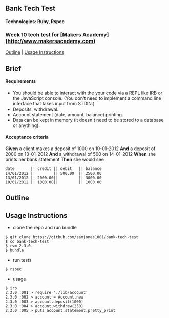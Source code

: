 ## Bank Tech Test
#### Technologies: Ruby, Rspec
### Week 10 tech test for [Makers Academy] (http://www.makersacademy.com)
[Outline](#outline) | [Usage Instructions](#usage-instructions) 

## Brief
#### Requirements

* You should be able to interact with the your code via a REPL like IRB or the JavaScript console.  (You don't need to implement a command line interface that takes input from STDIN.)
* Deposits, withdrawal.
* Account statement (date, amount, balance) printing.
* Data can be kept in memory (it doesn't need to be stored to a database or anything).

#### Acceptance criteria

**Given** a client makes a deposit of 1000 on 10-01-2012
**And** a deposit of 2000 on 13-01-2012
**And** a withdrawal of 500 on 14-01-2012
**When** she prints her bank statement
**Then** she would see

```
date       || credit || debit   || balance
14/01/2012 ||        || 500.00  || 2500.00
13/01/2012 || 2000.00||         || 3000.00
10/01/2012 || 1000.00||         || 1000.00
```

## Outline





## Usage Instructions
* clone the repo and run bundle
```shell
$ git clone https://github.com/samjones1001/bank-tech-test
$ cd bank-tech-test
$ rvm 2.3.0
$ bundle
```
* run tests
```shell
$ rspec
```
* usage 
```shell
$ irb
2.3.0 :001 > require './lib/account'
2.3.0 :002 > account = Account.new
2.3.0 :003 > account.deposit(1000)
2.3.0 :004 > account.withdraw(250)
2.3.0 :005 > puts account.statement.pretty_print
```
